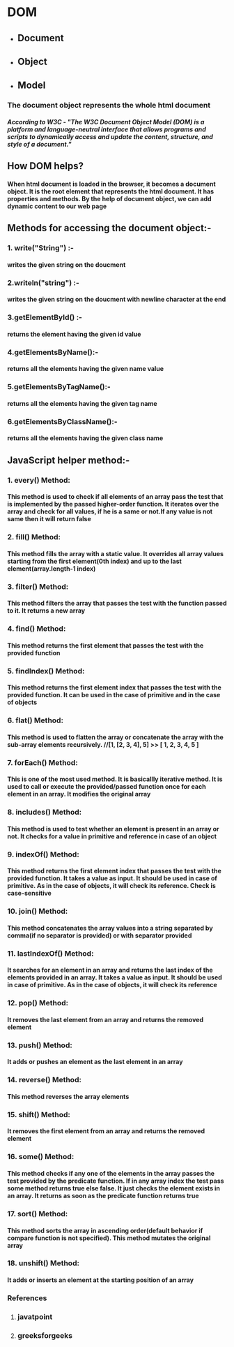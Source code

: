 # DOM

* ## **D**ocument

* ## **O**bject

* ## **M**odel

### The document object represents the whole html document

#### *According to W3C - "The W3C Document Object Model (DOM) is a platform and language-neutral interface that allows programs and scripts to dynamically access and update the content, structure, and style of a document."*

## **How DOM helps?**

#### When html document is loaded in the browser, it becomes a document object. It is the root element that represents the html document. It has properties and methods. By the help of document object, we can add dynamic content to our web page

## **Methods for accessing the document object:-**

### **1. write("String") :-**

#### writes the given string on the doucment

### **2.writeln("string") :-**

#### writes the given string on the doucment with newline character at the end

### **3.getElementById() :-**

#### returns the element having the given id value

### **4.getElementsByName():-**

#### returns all the elements having the given name value

### **5.getElementsByTagName():-**

#### returns all the elements having the given tag name

### **6.getElementsByClassName():-**

#### returns all the elements having the given class name

## **JavaScript helper method:-**

### **1. every() Method:**

#### This method is used to check if all elements of an array pass the test that is implemented by the passed higher-order function. It iterates over the array and check for all values, if he is a same or not.If any value is not same then it will return false

### **2. fill() Method:**

#### This method fills the array with a static value. It overrides all array values starting from the first element(0th index) and up to the last element(array.length-1 index)

### **3. filter() Method:**

#### This method filters the array that passes the test with the function passed to it. It returns a new array

### **4. find() Method:**

#### This method returns the first element that passes the test with the provided function

### **5. findIndex() Method:**

#### This method returns the first element index that passes the test with the provided function. It can be used in the case of primitive and in the case of objects

### **6. flat() Method:**

#### This method is used to flatten the array or concatenate the array with the sub-array elements recursively. //[1, [2, 3, 4], 5] >> [ 1, 2, 3, 4, 5 ]

### **7. forEach() Method:**

#### This is one of the most used method. It is basicallly iterative method. It is used to call or execute the provided/passed function once for each element in an array. It modifies the original array

### **8. includes() Method:**

#### This method is used to test whether an element is present in an array or not. It checks for a value in primitive and reference in case of an object

### **9. indexOf() Method:**

#### This method returns the first element index that passes the test with the provided function. It takes a value as input. It should be used in case of primitive. As in the case of objects, it will check its reference. Check is case-sensitive

### **10. join() Method:**

#### This method concatenates the array values into a string separated by comma(if no separator is provided) or with separator provided

### **11. lastIndexOf() Method:**

#### It searches for an element in an array and returns the last index of the elements provided in an array. It takes a value as input. It should be used in case of primitive. As in the case of objects, it will check its reference

### **12. pop() Method:**

#### It removes the last element from an array and returns the removed element

### **13. push() Method:**

#### It adds or pushes an element as the last element in an array

### **14. reverse() Method:**

#### This method reverses the array elements

### **15. shift() Method:**

#### It removes the first element from an array and returns the removed element

### **16. some() Method:**

#### This method checks if any one of the elements in the array passes the test provided by the predicate function. If in any array index the test pass some method returns true else false. It just checks the element exists in an array. It returns as soon as the predicate function returns true

### **17. sort() Method:**

#### This method sorts the array in ascending order(default behavior if compare function is not specified). This method mutates the original array

### **18. unshift() Method:**

#### It adds or inserts an element at the starting position of an array

### References

1. ### javatpoint

2. ### greeksforgeeks